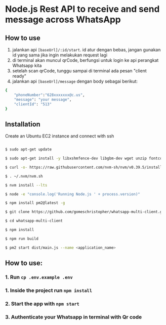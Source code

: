 # Node.js Rest API to receive and send message across WhatsApp

## How to use

1. jalankan api `[baseUrl]/:id/start`. id atur dengan bebas, jangan gunakan id yang sama jika ingin melakukan request lagi
2. di terminal akan muncul qrCode, berfungsi untuk login ke api perangkat Whatsapp kita
3. setelah scan qrCode, tunggu sampai di terminal ada pesan "client ready"
4. jalankan api `[baseUrl]/message` dengan body sebagai berikut:

```bash
{
    "phoneNumber":"628xxxxxxx@c.us",
    "message": "your message",
    "clientId": "513"
}
```

## Installation

Create an Ubuntu EC2 instance and connect with ssh

```bash

$ sudo apt-get update

$ sudo apt-get install -y libxshmfence-dev libgbm-dev wget unzip fontconfig locales gconf-service libasound2 libatk1.0-0 libc6 libcairo2 libcups2 libdbus-1-3 libexpat1 libfontconfig1 libgcc1 libgconf-2-4 libgdk-pixbuf2.0-0 libglib2.0-0 libgtk-3-0 libnspr4 libpango-1.0-0 libpangocairo-1.0-0 libstdc++6 libx11-6 libx11-xcb1 libxcb1 libxcomposite1 libxcursor1 libxdamage1 libxext6 libxfixes3 libxi6 libxrandr2 libxrender1 libxss1 libxtst6 ca-certificates fonts-liberation libappindicator1 libnss3 lsb-release xdg-utils

$ curl -o- https://raw.githubusercontent.com/nvm-sh/nvm/v0.39.5/install.sh | bash

$ . ~/.nvm/nvm.sh

$ nvm install --lts

$ node -e "console.log('Running Node.js ' + process.version)"

$ npm install pm2@latest -g

$ git clone https://github.com/gomeschristopher/whatsapp-multi-client.git

$ cd whatsapp-multi-client

$ npm install

$ npm run build

$ pm2 start dist/main.js --name <application_name>
```

## How to use:

### 1. Run `cp .env.example .env`

### 1. Inside the project run `npm install`

### 2. Start the app with `npm start`

### 3. Authenticate your Whatsapp in terminal with Qr code
